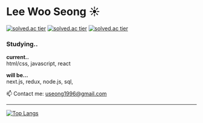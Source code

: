 # Lee Woo Seong ☀

[![solved.ac tier](http://mazassumnida.wtf/api/mini/generate_badge?boj={lws1996})](https://solved.ac/{lws1996})
[![solved.ac tier](http://mazassumnida.wtf/api/v2/generate_badge?boj={lws1996})](https://solved.ac/{lws1996})
[![solved.ac tier](http://mazassumnida.wtf/api/v2/generate_badge?boj=leewooseong)](https://solved.ac/leewooseong)

### Studying..
<strong>current..</strong>
<br>html/css, javascript, react

<strong>will be...</strong>
<br>next.js, redux, node.js, sql, 

📫 Contact me: useong1996@gmail.com

---

[![Top Langs](https://github-readme-stats.vercel.app/api/top-langs/?username=leewooseong&layout=compact)](https://github.com/leewooseong/github-readme-stats)

<!--
https://dillinger.io/ : readme.md 파일의 변화를 바로바로 확인할 수 있는 사이트
-->
